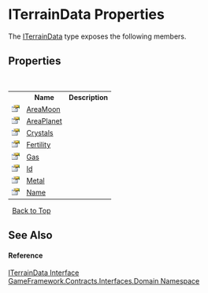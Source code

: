 # ITerrainData Properties
 

The <a href="ddcedc59-08ed-cf53-d03b-1fc4e6cedce5">ITerrainData</a> type exposes the following members.


## Properties
&nbsp;<table><tr><th></th><th>Name</th><th>Description</th></tr><tr><td>![Public property](media/pubproperty.gif "Public property")</td><td><a href="2c097059-96b8-1ab0-060e-c50d7b11fa23">AreaMoon</a></td><td /></tr><tr><td>![Public property](media/pubproperty.gif "Public property")</td><td><a href="960b225c-eba2-0c0f-9d3d-8c3624a28635">AreaPlanet</a></td><td /></tr><tr><td>![Public property](media/pubproperty.gif "Public property")</td><td><a href="265c1ddc-df50-5f8c-5e70-eec969998b37">Crystals</a></td><td /></tr><tr><td>![Public property](media/pubproperty.gif "Public property")</td><td><a href="9222282b-e059-0f8e-ea32-cf31d2931fd8">Fertility</a></td><td /></tr><tr><td>![Public property](media/pubproperty.gif "Public property")</td><td><a href="e85888c2-2010-7fb1-4d62-1033d688f4a1">Gas</a></td><td /></tr><tr><td>![Public property](media/pubproperty.gif "Public property")</td><td><a href="ef64375f-93e5-c996-3b50-8c0f83fffa31">Id</a></td><td /></tr><tr><td>![Public property](media/pubproperty.gif "Public property")</td><td><a href="be6b93cd-8265-1fad-933a-79b4b7386f43">Metal</a></td><td /></tr><tr><td>![Public property](media/pubproperty.gif "Public property")</td><td><a href="8bbaa3e6-89d3-7e63-0a04-c47f622b5328">Name</a></td><td /></tr></table>&nbsp;
<a href="#iterraindata-properties">Back to Top</a>

## See Also


#### Reference
<a href="ddcedc59-08ed-cf53-d03b-1fc4e6cedce5">ITerrainData Interface</a><br /><a href="97793727-a889-e5c8-8761-77e24633e331">GameFramework.Contracts.Interfaces.Domain Namespace</a><br />